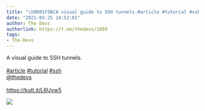 ```yaml
---
title: "\U0001F5BCA visual guide to SSH tunnels.#article #tutorial #ssh@thedevshttps://kutt.it/L6Uyw5"
date: "2021-03-25 14:52:01"
author: The Devs
authorlink: https://t.me/thedevs/1889
tags:
- The-Devs
---
```

<p>A visual guide to SSH tunnels.<br><br><a href="https://t.me/thedevs/1889?q=%23article">#article</a> <a href="https://t.me/thedevs/1889?q=%23tutorial">#tutorial</a> <a href="https://t.me/thedevs/1889?q=%23ssh">#ssh</a><br><a href="https://t.me/thedevs" target="_blank">@thedevs</a><br><br><a href="https://kutt.it/L6Uyw5" target="_blank" rel="noopener">https://kutt.it/L6Uyw5</a></p><img src="https://cdn4.telesco.pe/file/Il_vPrMpJM3uU0XyR5JRECHx7kef9YwkUpbN8lcq-7y4trtmJykgBIDnmWdt_cVNtDt-K7Vt6CZSeiVOBSH1HlpIVO8FyQlDO4SoFuHD_IGkXhpKPyLVGB8_2M36h1WqArVlk60bYCWPvv4IhrY2tAddIMNNsefRTHXUvaF3ps0xJwHDaglPk78Fw6NXA-buzfKwqGo_nz_mtDZrcRi-rSDP4EJVIE5DuRiyemdiYUR4sTM1XF27NQqrLxAVyj6qrlYlYEsrCI6v5iX_oFoyZ-UiireuXCeBc-X_ygI5q24cQ4nqEp5v5AaJuQEkcfQLnPp6yDXMKkE9A2HSJ2vU2A.jpg" referrerpolicy="no-referrer">